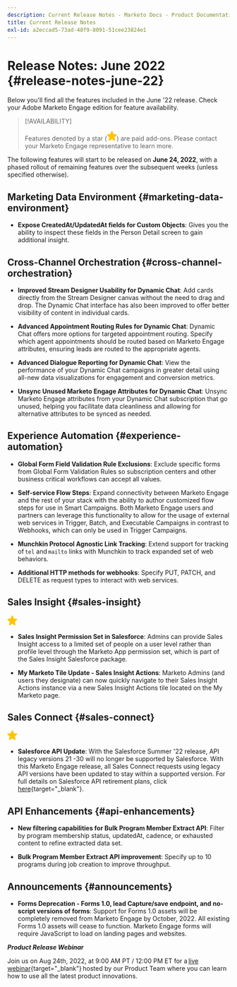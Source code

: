 ```yaml
---
description: Current Release Notes - Marketo Docs - Product Documentation
title: Current Release Notes
exl-id: a2eccad5-73ad-48f9-8091-51cee23824e1
---
```

# Release Notes: June 2022 {#release-notes-june-22}

Below you'll find all the features included in the June '22 release. Check your Adobe Marketo Engage edition for feature availability.

>[!AVAILABILITY]
>
>Features denoted by a star (![star](assets/yellow-star.png)) are paid add-ons. Please contact your Marketo Engage representative to learn more.

The following features will start to be released on **June 24, 2022**, with a phased rollout of remaining features over the subsequent weeks (unless specified otherwise).

## Marketing Data Environment {#marketing-data-environment}

* **Expose CreatedAt/UpdatedAt fields for Custom Objects**: Gives you the ability to inspect these fields in the Person Detail screen to gain additional insight.

## Cross-Channel Orchestration {#cross-channel-orchestration}

* **Improved Stream Designer Usability for Dynamic Chat**: Add cards directly from the Stream Designer canvas without the need to drag and drop. The Dynamic Chat interface has also been improved to offer better visibility of content in individual cards.

* **Advanced Appointment Routing Rules for Dynamic Chat**: Dynamic Chat offers more options for targeted appointment routing. Specify which agent appointments should be routed based on Marketo Engage attributes, ensuring leads are routed to the appropriate agents.

* **Advanced Dialogue Reporting for Dynamic Chat**: View the performance of your Dynamic Chat campaigns in greater detail using all-new data visualizations for engagement and conversion metrics.

* **Unsync Unused Marketo Engage Attributes for Dynamic Chat**:  Unsync Marketo Engage attributes from your Dynamic Chat subscription that go unused, helping you facilitate data cleanliness and allowing for alternative attributes to be synced as needed.

## Experience Automation {#experience-automation}

* **Global Form Field Validation Rule Exclusions**: Exclude specific forms from Global Form Validation Rules so subscription centers and other business critical workflows can accept all values.

* **Self-service Flow Steps**: Expand connectivity between Marketo Engage and the rest of your stack with the ability to author customized flow steps for use in Smart Campaigns. Both Marketo Engage users and partners can leverage this functionality to allow for the usage of external web services in Trigger, Batch, and Executable Campaigns in contrast to Webhooks, which can only be used in Trigger Campaigns.

* **Munchkin Protocol Agnostic Link Tracking**: Extend support for tracking of `tel` and `mailto` links with Munchkin to track expanded set of web behaviors.  

* **Additional HTTP methods for webhooks**: Specify PUT, PATCH, and DELETE as request types to interact with web services.

## Sales Insight {#sales-insight}

![(star)](assets/yellow-star.png)

* **Sales Insight Permission Set in Salesforce**: Admins can provide Sales Insight access to a limited set of people on a user level rather than profile level through the Marketo App permission set, which is part of the Sales Insight Salesforce package.

* **My Marketo Tile Update - Sales Insight Actions**: Marketo Admins (and users they designate) can now quickly navigate to their Sales Insight Actions instance via a new Sales Insight Actions tile located on the My Marketo page.

## Sales Connect {#sales-connect}

![(star)](assets/yellow-star.png)

* **Salesforce API Update**: With the Salesforce Summer '22 release, API legacy versions 21 -30 will no longer be supported by Salesforce. With this Marketo Engage release, all Sales Connect requests using legacy API versions have been updated to stay within a supported version. For full details on Salesforce API retirement plans, click [here](https://help.salesforce.com/s/articleView?language=en_US&type=1&id=000354473){target="_blank"}.

## API Enhancements {#api-enhancements}

* **New filtering capabilities for Bulk Program Member Extract API**: Filter by program membership status, updatedAt, cadence, or exhausted content to refine extracted data set.

* **Bulk Program Member Extract API improvement**: Specify up to 10 programs during job creation to improve throughput.

## Announcements {#announcements}

* **Forms Deprecation - Forms 1.0, lead Capture/save endpoint, and no-script versions of forms**: Support for Forms 1.0 assets will be completely removed from Marketo Engage by October, 2022. All existing Forms 1.0 assets will cease to function. Marketo Engage forms will require JavaScript to load on landing pages and websites.

**_Product Release Webinar_**

Join us on Aug 24th, 2022, at 9:00 AM PT / 12:00 PM ET for a [live webinar](https://engage.marketo.com/2022_June_August_Release_Webinar_RegistrationPage.html){target="_blank"} hosted by our Product Team where you can learn how to use all the latest product innovations.
